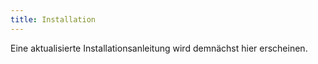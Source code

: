 ```yaml
---
title: Installation
---
```


Eine aktualisierte Installationsanleitung wird demnächst hier erscheinen.

<!--
Wir empfehlen die Installation einer 64-bit Version, falls man ein 64-bit Betriebssystem benutzt.

1. Installieren
    - [Windows](#windows)
    - [OS X](#osx)
    - [Linux](#linux)
2. [Testen](#test)
3. [Pflegen, Aktualisieren](#update)

## <a id="windows"></a>Windows

Getestet auf Windows 7, funktioniert wahrscheinlich auch für Vista und 8.

<span style="color: red; font-size: xx-large;">Die angegebenen Installationspfade nutzen! (C:\\Toolbox\\…)</span>

### Nützliche Programme (nicht optional)

- 7-Zip, Entpacker: [http://www.7-zip.org/](http://www.7-zip.org/)
    - [Version 9.20, 32-bit](http://downloads.sourceforge.net/sevenzip/7z920.exe)
    - [Version 9.20, 64-bit](http://downloads.sourceforge.net/sevenzip/7z920-x64.msi)
- Notepad++, Texteditor: [http://notepad-plus-plus.org/download/](http://notepad-plus-plus.org/download/)
    - [Version 6.6.9](http://download.tuxfamily.org/notepadplus/6.6.9/npp.6.6.9.Installer.exe)

### Git Bash

- Git Bash: [http://git-scm.com/download/win](http://git-scm.com/download/win)
    - [Version 1.9.4](https://github.com/msysgit/msysgit/releases/download/Git-1.9.4-preview20140815/Git-1.9.4-preview20140815.exe)

Den Installationspfad merken, falls man Make installieren möchte:  
![](img/git1.png)

Da wir in der Konsole arbeiten werden, ist es eine gute Idee, schönere Fonts dafür einstellen zu lassen (letzter Punkt):  
![](img/git2.png)

So bleibt das System schön sauber:  
![](img/git3.png)

Das ist besonders wichtig, falls man mit anderen zusammenarbeitet, die OS X oder Linux verwenden:  
![](img/git4.png)

### Anaconda

- Anaconda, Python und Bibliotheken: [http://www.continuum.io/downloads](http://www.continuum.io/downloads)
    - [Version 2.0.1, 32-bit](http://repo.continuum.io/anaconda3/Anaconda3-2.0.1-Windows-x86.exe)
    - [Version 2.0.1, 64-bit](http://repo.continuum.io/anaconda3/Anaconda3-2.0.1-Windows-x86_64.exe)

Diesen Installationspfad sollte man sich merken:  
![](img/anaconda1.png)

So ist die Verwendung am bequemsten:  
![](img/anaconda2.png)

### Terminal

Die Windows-Konsole und Git Bash können geöffnet werden, indem man mit der rechten Maustaste auf eine leere Stelle des Desktops oder eines Explorer-Fensters klickt (für die Windows-Konsole dabei Shift gedrückt halten), dann erscheint ein ähnliches Menü:  
![](img/menu.png)  
Die Windows-Konsole befindet sich über dem Punkt "Einfügen".
Im folgenden (z.B. im Abschnitt [Testen](#test)) wird Git Bash als Terminal bezeichnet.

### Uncertainties

- Uncertainties, Python-Bibliothek, automatisiert Fehlerrechnung
- Windows-Konsole öffnen mit Adminrechten öffnen (Start-Menü -> cmd.exe ins Suchfeld eingeben -> Rechtsklick -> mit Adminrechten ausführen)
- `pip install uncertainties` eingeben

### Make

- Make, automatisiert Abläufe: [https://www.gnu.org/software/make/](https://www.gnu.org/software/make/)
    - [Version 3.81] [http://gnuwin32.sourceforge.net/downlinks/make.php](http://gnuwin32.sourceforge.net/downlinks/make.php)
    - Nach der Installation muss der Pfad in der die `make.exe` liegt (Standard: C:/Programs/GnuWin32/bin) zum Path hinzugefügt werden.
        - Rechtsklick auf `Computer` -> `Eigenschaften` -> `Erweiterte Systemeinstellungen` -> Umgebungsvariablen
        - unter `Systemvariablen` nach `Path` suchen -> Doppelklick
        - den Make-Pfad an den Anfang der Liste sietzen und mit einem ";" vom nächsten Eintrag trennen

### TeX

- TexLive 2014: [Installationsanleitung](https://www.tug.org/texlive/windows.html)
    - [Download](http://mirror.ctan.org/systems/texlive/tlnet/install-tl-windows.exe)
    - `install-tl-windows.exe` als Administrator ausführen
    - __Achtung__ während des Installationsvorgangs werden ca. 4 GB Dateien heruntergeladen
    - einfach durchklicken, Standardeinstellungen sind OK.

### ConEmu (optional)

Die Windows-Konsole hat einige einschränkungen, vor Allem was Copy+Paste angeht. Deutlich besser geht dies mit ConEmu.

- ConEmu, deutlich bessere Konsole für Windows: [https://code.google.com/p/conemu-maximus5/](https://code.google.com/p/conemu-maximus5/)
    - [Version 140814](http://www.fosshub.com/download/ConEmuSetup.140814.exe)
    - [ConEmu mit Git Bash im Kontext-Menü](http://superuser.com/a/454381)

## <a id="osx"></a>OS X

### XCode Tools

Die Installation von XCode erfolgt über den AppStore.
Danach sollten in XCode die Kommandozeilentools nach installiert werden.
Insbesondere sind darin git und make enthalten. Um die Kommandozeilentools zu installieren, öffnet man das Einstellungsfenster (CMD + ,) und wählt den Tab "Downloads" aus.

### Anaconda

Die Firma Continuum Analytics bietet einen Installer an, der Python und alle benötigten Bibliotheken installiert.
Dieses Programm heißt Anaconda und kann hier heruntergeladen werden.

- Anaconda, Python und Bibliotheken: [http://www.continuum.io/downloads](http://www.continuum.io/downloads)
    - [Version 2.0.1 (OS X ≥ 10.7)](http://09c8d0b2229f813c1b93-c95ac804525aac4b6dba79b00b39d1d3.r79.cf1.rackcdn.com/Anaconda-2.0.1-MacOSX-x86_64.pkg)

### Uncertainties (otional)

Die Pythonbibliothek zur automatisierten Fehlerrechnung kann mit dem Befehl `pip install uncertainties` installiert werden.

### TeX

## <a id="linux"></a>Linux
Manche Befehle brauchen unter Umständen vorne ein `sudo`.

### Git

- Debian, Ubuntu, Mint:

        (sudo) apt-get install git

- Fedora:

        (sudo) yum install git-core

- OpenSUSE:

        (sudo) zypper in git

- Arch Linux:

        (sudo) pacman -S git

### Python

#### Linux

- Anaconda, Python und Bibliotheken: [http://www.continuum.io/downloads](http://www.continuum.io/downloads)
    - [Version 2.0.1, 32-bit](http://repo.continuum.io/anaconda3/Anaconda3-2.0.1-Linux-x86.sh)
    - [Version 2.0.1, 64-bit](http://repo.continuum.io/anaconda3/Anaconda3-2.0.1-Linux-x86_64.sh)
- Im Terminal:

        bash Anaconda3-2.0.1-Linux-x86_64.sh
        <Enter>
        yes
        <Enter>
        yes

Nach der Installation muss man einen neuen Terminal öffnen, damit Ananconda gefunden wird.

#### Arch Linux

    (sudo) pacman -S python python-numpy python-scipy python-matplotlib python-sympy ipython python-twisted python-pyqt4 python-sip python-pygments python-pyzmq python-tornado python-jinja

### Uncertainties

#### Linux

    pip install uncertainties

#### Arch Linux

Aus [AUR](https://wiki.archlinux.org/index.php/Arch_User_Repository)

- Mit [`yaourt`](https://wiki.archlinux.org/index.php/Yaourt):

        yaourt -S python-uncertainties

- Manuell:

        wget https://aur.archlinux.org/packages/py/python-uncertainties/python-uncertainties.tar.gz
        tar xfvz python-uncertainties.tar.gz
        cd python-uncertainties
        makepkg -si
        cd ..
        rm -rf python-uncertainties

### Make

- Debian, Ubuntu, Mint:

        (sudo) apt-get install make

- Fedora:

        (sudo) yum install make

- OpenSUSE:

        (sudo) zypper in make

- Arch Linux:

        (sudo) pacman -S make

### TeX

## <a id="test"></a>Testen

### Git

Im Terminal:

- `git`
- es sollte die Git-Hilfe erscheinen.

Git einstellen (nicht optional, git funktioniert ohne nicht):

- `git config --global user.name "Max Mustermann"`
- `git config --global user.email "max.mustermann@udo.edu"`

#### Windows

    git config --global core.editor "'C:/Toolbox/Notepad++/notepad++.exe' -multiInst -notabbar -nosession -noPlugin"

### Python

Im Terminal:

- `ipython`
- `%matplotlib qt`
- `import matplotlib.pyplot as plt`
- `plt.plot([1, 2, 4])`
- es sollte ein Fenster mit einem Plot erscheinen

Falls eine Fehlermeldung bei `%matplotlib qt` kommt (besonders bei OS X oder Linux), kann man

    echo "backend.qt4: PySide" >> ~/.matplotlib/matplotlibrc

im Terminal eingeben und es nochmal probieren.

### Uncertainties

Im Terminal:

- `ipython`
- `import uncertainties`
- es sollte keine Fehlermeldung erscheinen

### Make

Im Terminal:

- `make`
- es sollte folgende Ausgabe erscheinen:

        make: *** No targets specified and no makefile found.  Stop.

### TeX

## <a id="update"></a>Pflegen, Aktualisieren
-->
